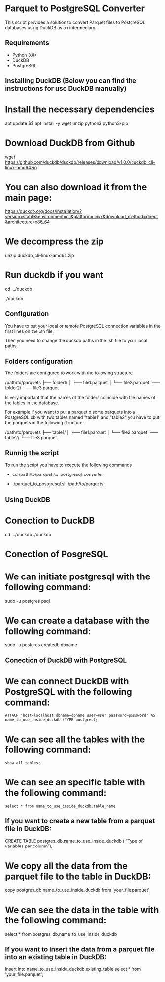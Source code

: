 # Parquet to PostgreSQL Converter
This script provides a solution to convert Parquet files to PostgreSQL databases using DuckDB as an intermediary.

## Requirements

- Python 3.8+
- DuckDB
- PostgreSQL

## Installing DuckDB (Below you can find the instructions for use DuckDB manually)

# Install the necessary dependencies

apt update $$ apt install -y wget unzip python3 python3-pip

# Download DuckDB from Github
wget https://github.com/duckdb/duckdb/releases/download/v1.0.0/duckdb_cli-linux-amd64zip

# You can also download it from the main page: 

https://duckdb.org/docs/installation/?version=stable&environment=cli&platform=linux&download_method=direct&architecture=x86_64

# We decompress the zip

unzip duckdb_cli-linux-amd64.zip

# Run duckdb if you want

cd .../duckdb

./duckdb


## Configuration

You have to put your local or remote PostgreSQL connection variables in the first lines on the .sh file.

Then you need to change the duckdb paths in the .sh file to your local paths.

## Folders configuration

The folders are configured to work with the following structure:

/path/to/parquets
├── folder1/
│   ├── file1.parquet
│   └── file2.parquet
└── folder2/
    └── file3.parquet

Is very important that the names of the folders coincide with the names of the tables in the database.

For example if you want to put a parquet o some parquets into a PostgreSQL db with two tables named "table1" and "table2" you have to put the parquets in the following structure:

/path/to/parquets
├── table1/
│   ├── file1.parquet
│   └── file2.parquet
└── table2/
    └── file3.parquet

## Runnig the script

To run the script you have to execute the following commands:

- cd /path/to/parquet_to_postgresql_converter

- ./parquet_to_postgresql.sh /path/to/parquets

## Using DuckDB

# Conection to DuckDB

cd .../duckdb
./duckdb

# Conection of PosgreSQL

# We can initiate postgresql with the following command:
sudo -u postgres psql

# We can create a database with the following command:
sudo -u postgres createdb dbname 

## Conection of DuckDB with PostgreSQL

# We can connect DuckDB with PostgreSQL with the following command:
	ATTACH 'host=localhost dbname=dbname user=user password=password' AS name_to_use_inside_duckdb (TYPE postgres);

# We can see all the tables with the following command:
	show all tables;
# We can see an specific table with the following command:
	select * from name_to_use_inside_duckdb.table_name


## If you want to create a new table from a parquet file in DuckDB:

CREATE TABLE postgres_db.name_to_use_inside_duckdb  (
“Type of variables per column”);

# We copy all the data from the parquet file to the table in DuckDB:

copy postgres_db.name_to_use_inside_duckdb from 'your_file.parquet'

# We can see the data in the table with the following command:

select * from postgres_db.name_to_use_inside_duckdb

## If you want to insert the data from a parquet file into an existing table in DuckDB:

insert into name_to_use_inside_duckdb.existing_table select * from 'your_file.parquet';


